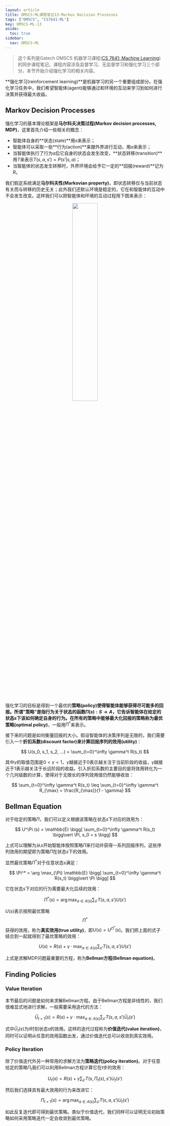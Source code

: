 ```yaml
---
layout: article
title: OMSCS-ML课程笔记13-Markov Decision Processes
tags: ["OMSCS", "CS7641-ML"]
key: OMSCS-ML-13
aside:
  toc: true
sidebar:
  nav: OMSCS-ML
---
```


> 这个系列是Gatech OMSCS 机器学习课程([CS 7641: Machine Learning](https://omscs.gatech.edu/cs-7641-machine-learning))的同步课程笔记。课程内容涉及监督学习、无监督学习和强化学习三个部分，本节开始介绍强化学习的相关内容。
<!--more-->

**强化学习(reinforcement learning)**是机器学习的另一个重要组成部分。在强化学习任务中，我们希望智能体(agent)能够通过和环境的互动来学习到如何进行决策并获得最大收益。

## Markov Decision Processes

强化学习的基本理论框架是**马尔科夫决策过程(Markov decision processes, MDP)**，这里首先介绍一些相关的概念：

- 智能体自身的**状态(state)**用$s$来表示；
- 智能体可以采取一些**行为(action)**来跟外界进行互动，用$a$来表示；
- 当智能体执行了行为$a$后它自身的状态会发生改变，**状态转移(transition)**用$T$来表示$T(s, a, s') = P(s' \vert s, a)$；
- 当智能体的状态发生转移时，外界环境会给予它一定的**回报(reward)**记为$R$。

我们假定系统满足**马尔科夫性(Markovian property)**，即状态转移仅与当前状态有关而与转移的历史无关；此外我们还默认环境是稳定的，它在和智能体的互动中不会发生改变。这样我们可以把智能体和环境的互动过程用下图来表示：

<div align=center>
<img src="https://images.weserv.nl/?url=images.deepai.org/django-summernote/2019-03-19/c8c9f96b-cc21-4d33-8b37-cb810f599e6e.png" width="40%">
</div>

强化学习的目标是得到一个最优的**策略(policy)**使得智能体能够获得尽可能多的回报。所谓"策略"是指行为关于状态的函数$\Pi(s): S \rightarrow A$，它告诉智能体在给定的状态$s$下该如何确定自身的行为。在所有的策略中能够最大化回报的策略称为**最优策略(optimal policy)**，一般用$\Pi^*$来表示。

接下来的问题是如何衡量回报的大小。假设智能体的决策序列是无限的，我们需要引入一个**折扣系数(discount factor)**来计算回报序列的**效用(utility)**：

$$
U(s_0, s_1, s_2, ...) = \sum_{t=0}^\infty \gamma^t R(s_t)
$$

其中$\gamma$的取值范围是$0 \lt \gamma \lt 1$，$\gamma$越接近于0表示越关注于当前阶段的收益，$\gamma$越接近于1表示越关注于长远阶段的收益。引入折扣系数的主要目的是将效用转化为一个几何级数的计算，使得对于无限长的序列效用值仍然能够收敛：

$$
\sum_{t=0}^\infty \gamma^t R(s_t) \leq \sum_{t=0}^\infty \gamma^t R_{\max} = \frac{R_{\max}}{1 - \gamma}
$$

## Bellman Equation

对于给定的策略$\Pi$，我们可以定义根据该策略在状态$s$下对应的效用为：

$$
U^\Pi (s) = \mathbb{E} \bigg[ \sum_{t=0}^\infty \gamma^t R(s_t) \bigg\vert \Pi, s_0 = s \bigg]
$$

上式可以理解为从$s$开始智能体按照策略$\Pi$来行动并获得一系列回报序列，这些序列效用的期望即为策略$\Pi$在状态$s$下的效用。

显然最优策略$\Pi^*$对于任意状态$s$满足：

$$
\Pi^* = \arg \max_{\Pi} \mathbb{E} \bigg[ \sum_{t=0}^\infty \gamma^t R(s_t) \bigg\vert \Pi \bigg]
$$

它在状态$s$下对应的行为需要最大化后续的效用：

$$
\Pi^* (s) = \arg \max_{a \in A(s)} \sum_{s'} T(s, a, s') U(s')
$$

$U(s)$表示按照最优策略$$\Pi^*$$获得的效用，称为**真实效用(true utility)**，即$U(s) = U^{\Pi^*}(s)$。我们把上面的式子结合到一起就得到了最优策略的效用：

$$
U(s) = R(s) + \gamma \cdot \max_{a \in A(s)} \sum_{s'} T(s, a, s') U(s')
$$

上式是求解MDP问题最重要的方程，称为**Bellman方程(Bellman equation)**。

## Finding Policies

### Value Iteration

本节最后的问题是如何来求解Bellman方程。由于Bellman方程是非线性的，我们很难显式地进行求解，一般需要采用迭代的方法：

$$
\hat{U}_{t+1}(s) = R(s) + \gamma \cdot \max_{a \in A(s)} \sum_{s'} T(s, a, s') \hat{U}_t(s')
$$

式中$\hat{U}_t(s)$为$t$时刻状态$s$的效用。这样的迭代过程称为**价值迭代(value iteration)**，同时可以证明从任意的效用函数出发，通过价值迭代总可以收敛到真实效用。

### Policy Iteration

除了价值迭代外另一种常用的求解方法为**策略迭代(policy iteration)**。对于任意给定的策略$\Pi_t$我们可以利用Bellman方程计算它在$t$步的效用：

$$
U_t(s) = R(s) + \gamma \sum_{s'} T(s, \Pi_t(s), s') U_t(s')
$$

然后我们选择具有最大效用的行为来改进它：

$$
\Pi_{t+1} (s) = \arg \max_{a \in A(s)} \sum_{s'} T(s, a, s') U_t(s')
$$

如此反复迭代即可得到最优策略。类似于价值迭代，我们同样可以证明无论初始策略如何采用策略迭代一定会收敛到最优策略。